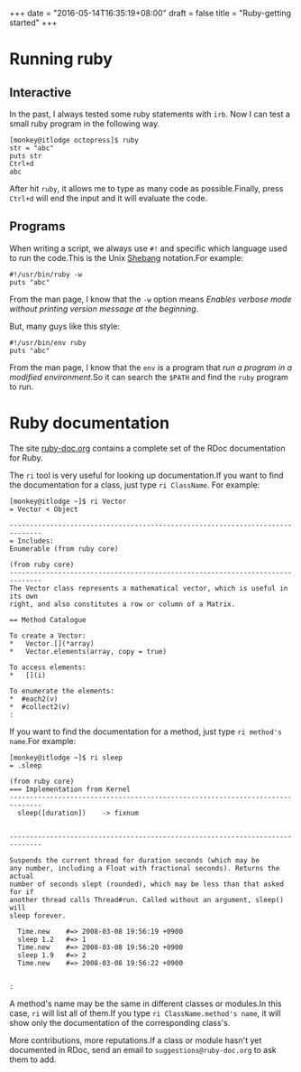 +++
date = "2016-05-14T16:35:19+08:00"
draft = false
title = "Ruby-getting started"
+++

Running ruby
===============

Interactive
------------
In the past, I always tested some ruby statements with ``irb``. Now I can
test a small ruby program in the following way.
    
    [monkey@itlodge octopress]$ ruby
    str = "abc"
    puts str
	Ctrl+d
    abc

After hit ``ruby``, it allows me to type as many code as possible.Finally,
press ``Ctrl+d`` will end the input and it will evaluate the code.

Programs
----------
When writing a script, we always use ``#!`` and specific which language used
to run the code.This is the Unix [Shebang](http://en.wikipedia.org/wiki/Shebang_%28Unix%29) notation.For example:

    #!/usr/bin/ruby -w
	puts "abc"

From the man page, I know that the ``-w`` option means *Enables verbose mode
without printing version message at the beginning*.

But, many guys like this style:

    #!/usr/bin/env ruby
	puts "abc"

From the man page, I know that the ``env`` is a program that *run a program in
a modified environment*.So it can search the ``$PATH`` and find the ``ruby``
program to run.

Ruby documentation
=====================
The site [ruby-doc.org](http://www.ruby-doc.org) contains a complete set of the
RDoc documentation for Ruby.

The ``ri`` tool is very useful for looking up documentation.If you want to find
the documentation for a class, just type ``ri ClassName``. For example:

    [monkey@itlodge ~]$ ri Vector
    = Vector < Object
    
    ------------------------------------------------------------------------------
    = Includes:
    Enumerable (from ruby core)
    
    (from ruby core)
    ------------------------------------------------------------------------------
    The Vector class represents a mathematical vector, which is useful in its own
    right, and also constitutes a row or column of a Matrix.
    
    == Method Catalogue
    
    To create a Vector:
    *   Vector.[](*array)                   
    *   Vector.elements(array, copy = true) 
    
    To access elements:
    *   [](i)                               
    
    To enumerate the elements:
    *  #each2(v)                            
    *  #collect2(v)                         
    :

If you want to find the documentation for a method, just type
``ri method's name``.For example:

    [monkey@itlodge ~]$ ri sleep
    = .sleep
    
    (from ruby core)
    === Implementation from Kernel
    ------------------------------------------------------------------------------
      sleep([duration])    -> fixnum
       
    
    ------------------------------------------------------------------------------
    
    Suspends the current thread for duration seconds (which may be
    any number, including a Float with fractional seconds). Returns the actual
    number of seconds slept (rounded), which may be less than that asked for if
    another thread calls Thread#run. Called without an argument, sleep() will
    sleep forever.
    
      Time.new    #=> 2008-03-08 19:56:19 +0900
      sleep 1.2   #=> 1
      Time.new    #=> 2008-03-08 19:56:20 +0900
      sleep 1.9   #=> 2
      Time.new    #=> 2008-03-08 19:56:22 +0900
    
    
    :

A method's name may be the same in different classes or modules.In this case,
``ri`` will list all of them.If you type ``ri ClassName.method's name``, it
will show only the documentation of the corresponding class's.

More contributions, more reputations.If a class or module hasn't yet documented
in RDoc, send an email to ``suggestions@ruby-doc.org`` to ask them to add.
